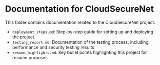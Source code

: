 # Documentation for CloudSecureNet

This folder contains documentation related to the CloudSecureNet project.

- `deployment_steps.md`: Step-by-step guide for setting up and deploying the project.
- `testing_report.md`: Documentation of the testing process, including performance and security testing results.
- `resume_highlights.md`: Key bullet points highlighting this project for resume purposes.
